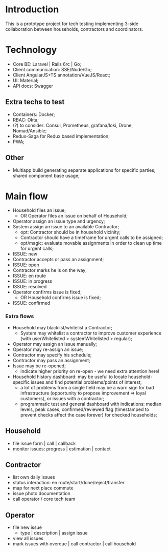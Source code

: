 # Introduction

This is a prototype project for tech testing implementing 3-side collaboration between households, contractors and coordinators.

# Technology

- Core BE: Laravel | Rails 6rc | Go;
- Client communication: SSE/Node/Go;
- Client AngularJS+TS annotation/VueJS/React;
- UI: Material;
- API docs: Swagger

## Extra techs to test

- Containers: Docker;
- RBAC: Okta;
- (?) to consider: Consul, Prometheus, grafana/loki, Drone, Nomad/Ansible;
- Redux-Saga for Redux based implementation;
- PWA;

## Other

- Multiapp build generating separate applications for specific parties; shared component base usage;

# Main flow

- Household files an issue;
    - OR Operator files an issue on behalf of Household;
- Operator assign an issue type and urgency;
- System assign an issue to an available Contractor;
    - opt: Contractor should be in household vicinity;
    - Contractor should have a timeframe for urgent calls to be assigned;
    - opt/magic: evaluate movable assignments in order to clean up time for urgent calls;
- ISSUE: new
- Contractor accepts or pass an assignment;
- ISSUE: open
- Contractor marks he is on the way;
- ISSUE: en route
- ISSUE: in progress
- ISSUE: resolved
- Operator confirms issue is fixed;
    - OR Household confirms issue is fixed;
- ISSUE: confirmed


### Extra flows

- Household may blacklist/whitelist a Contractor;
    - System may whitelist a contractor to improve customer experience (with userWhitelisted > systemWhitelisted > regular);
- Operator may assign an issue manually;
- Operator may re-assign an issue;
- Contractor may specify his schedule;
- Contractor may pass an assignment;
- Issue may be re-opened;
    - indicate higher priority on re-open - we need extra attention here!
- Household history dashboard: may be useful to locate household-specific issues and find potential problems/points of interest;
    - a lot of problems from a single field may be a warn sign for bad infrastructure (opportunity to propose improvement => loyal customers), or issues with a contractor;
    - programmatic test and general dashboard with indications: median levels, peak cases, confirmed/reviewed flag (timestamped to prevent checks affect the case forever) for checked households;

## Household

- file issue form | call | callback
- monitor issues: progress | estimation | contact

## Contractor

- list own daily issues
- status interaction: en route/start/done/reject/transfer
- map for next place commute
- issue photo documentation
- call operator / core tech team

## Operator

- file new issue
    - type | description | assign issue
- view all issues
- mark issues with overdue | call contractor | call household
